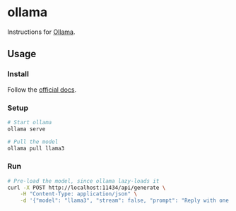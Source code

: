 # ollama

Instructions for [Ollama](https://github.com/ollama/ollama).

## Usage

### Install

Follow the [official docs](https://github.com/ollama/ollama/tree/main/docs).

### Setup

```bash
# Start ollama
ollama serve

# Pull the model
ollama pull llama3
```

### Run

```bash
# Pre-load the model, since ollama lazy-loads it
curl -X POST http://localhost:11434/api/generate \
    -H "Content-Type: application/json" \
    -d '{"model": "llama3", "stream": false, "prompt": "Reply with one word. Hello."}'
```
